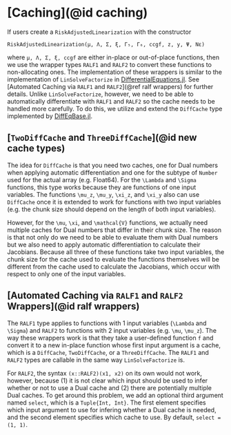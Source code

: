 # [Caching](@id caching)

If users create a `RiskAdjustedLinearization` with the constructor
```
RiskAdjustedLinearization(μ, Λ, Σ, ξ, Γ₅, Γ₆, ccgf, z, y, Ψ, Nε)
```
where `μ, Λ, Σ, ξ, ccgf` are either in-place or out-of-place functions, then
we use the wrapper types `RALF1` and `RALF2` to convert these
functions to non-allocating ones. The implementation of these wrappers is similar to the
implementation of `LinSolveFactorize` in
[DifferentialEquations.jl](https://diffeq.sciml.ai/stable/features/linear_nonlinear/#Implementing-Your-Own-LinSolve:-How-LinSolveFactorize-Was-Created).
See [Automated Caching via `RALF1` and `RALF2`](@ref ralf wrappers) for further details.
Unlike `LinSolveFactorize`, however, we need to be able to automatically differentiate with `RALF1` and `RALF2`
so the cache needs to be handled more carefully. To do this, we
utilize and extend the `DiffCache` type implemented by [DiffEqBase.jl](https://github.com/SciML/DiffEqBase.jl).

## [`TwoDiffCache` and `ThreeDiffCache`](@id new cache types)
The idea for `DiffCache` is that you need two caches, one for Dual numbers when applying automatic differentiation
and one for the subtype of `Number` used for the actual array (e.g. Float64). For the ``\Lambda`` and ``\Sigma`` functions,
this type works because they are functions of one input variables. The functions
``\mu_z``, ``\mu_y``, ``\xi_z``, and ``\xi_y`` also can use `DiffCache` once it is extended to work for functions with
two input variables (e.g. the chunk size should depend on the length of both input variables).

However, for the ``\mu``, ``\xi``, and ``\mathcal{V}`` functions, we actually need multiple caches for Dual numbers
that differ in their chunk size. The reason is that not only do we need to be able to evaluate them with Dual numbers but we also
need to apply automatic differentiation to calculate their Jacobians. Because all three of these functions take two input variables,
the chunk size for the cache used to evaluate the functions themselves will be different from the cache
used to calculate the Jacobians, which occur with respect to only one of the input variables.

## [Automated Caching via `RALF1` and `RALF2` Wrappers](@id ralf wrappers)
The `RALF1` type applies to functions with 1 input variables (``\Lambda`` and ``\Sigma``) and
`RALF2` to functions with 2 input variables (e.g. ``\mu``, ``\mu_z``). The way these wrappers work is that
they take a user-defined function `f` and convert it to a new in-place function whose first input argument
is a cache, which is a `DiffCache`, `TwoDiffCache`, or a `ThreeDiffCache`.
The `RALF1` and `RALF2` types are callable in the same way `LinSolveFactorize` is.

For `RALF2`, the syntax `(x::RALF2)(x1, x2)` on its own would not work, however, because (1) it is not clear
which input should be used to infer whether or not to use a Dual cache and (2) there
are potentially multiple Dual caches. To get around this problem, we add an optional third argument
named `select`, which is a `Tuple{Int, Int}`. The first element specifies which input argument
to use for infering whether a Dual cache is needed, and the second element specifies which
cache to use. By default, `select = (1, 1)`.
